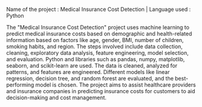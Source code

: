 Name of the project : Medical Insurance Cost Detection | Language used : Python

The "Medical Insurance Cost Detection" project uses machine learning to predict medical insurance costs
based on demographic and health-related information based on factors like age, gender, BMI, number of
children, smoking habits, and region. The steps involved include data collection, cleaning, exploratory data
analysis, feature engineering, model selection, and evaluation. Python and libraries such as pandas, numpy,
matplotlib, seaborn, and scikit-learn are used. The data is cleaned, analyzed for patterns, and features are
engineered. Different models like linear regression, decision tree, and random forest are evaluated, and the
best-performing model is chosen. The project aims to assist healthcare providers and insurance companies in
predicting insurance costs for customers to aid decision-making and cost management.
